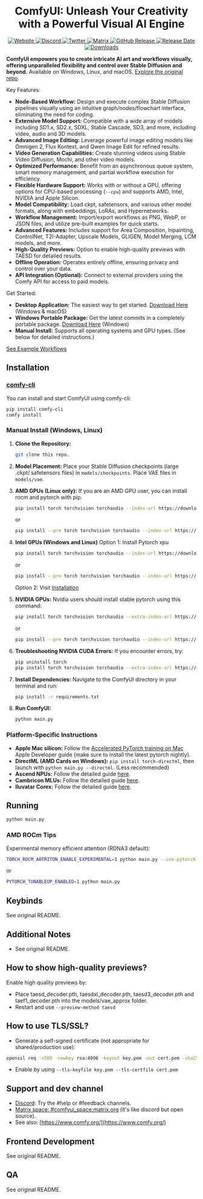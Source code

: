 <div align="center">

# ComfyUI: Unleash Your Creativity with a Powerful Visual AI Engine

<p>
  <a href="https://www.comfy.org/">
    <img src="https://img.shields.io/badge/ComfyOrg-4285F4?style=flat" alt="Website">
  </a>
  <a href="https://discord.com/api/invites/comfyorg">
    <img src="https://img.shields.io/discord/772175995140395540?color=green&label=Discord&logo=discord&logoColor=white&suffix=%20total" alt="Discord">
  </a>
  <a href="https://x.com/ComfyUI">
    <img src="https://img.shields.io/twitter/follow/ComfyUI?style=flat" alt="Twitter">
  </a>
  <a href="https://app.element.io/#/room/%23comfyui_space%3Amatrix.org">
    <img src="https://img.shields.io/badge/Matrix-000000?style=flat&logo=matrix&logoColor=white" alt="Matrix">
  </a>
  <a href="https://github.com/comfyanonymous/ComfyUI/releases">
    <img src="https://img.shields.io/github/release/comfyanonymous/ComfyUI?sort=semver&style=flat" alt="GitHub Release">
  </a>
  <a href="https://github.com/comfyanonymous/ComfyUI/releases">
    <img src="https://img.shields.io/github/release-date/comfyanonymous/ComfyUI?style=flat" alt="Release Date">
  </a>
  <a href="https://github.com/comfyanonymous/ComfyUI/releases">
    <img src="https://img.shields.io/github/downloads/comfyanonymous/ComfyUI/latest/total?style=flat&label=downloads%40latest" alt="Downloads">
  </a>
</p>

</div>

**ComfyUI empowers you to create intricate AI art and workflows visually, offering unparalleled flexibility and control over Stable Diffusion and beyond.** Available on Windows, Linux, and macOS. [Explore the original repo](https://github.com/comfyanonymous/ComfyUI).

Key Features:

*   **Node-Based Workflow:** Design and execute complex Stable Diffusion pipelines visually using an intuitive graph/nodes/flowchart interface, eliminating the need for coding.
*   **Extensive Model Support:** Compatible with a wide array of models including SD1.x, SD2.x, SDXL, Stable Cascade, SD3, and more, including video, audio and 3D models.
*   **Advanced Image Editing:** Leverage powerful image editing models like Omnigen 2, Flux Kontext, and Qwen Image Edit for refined results.
*   **Video Generation Capabilities:** Create stunning videos using Stable Video Diffusion, Mochi, and other video models.
*   **Optimized Performance:** Benefit from an asynchronous queue system, smart memory management, and partial workflow execution for efficiency.
*   **Flexible Hardware Support:** Works with or without a GPU, offering options for CPU-based processing (`--cpu`) and supports AMD, Intel, NVIDIA and Apple Silicon.
*   **Model Compatibility:** Load ckpt, safetensors, and various other model formats, along with embeddings, LoRAs, and Hypernetworks.
*   **Workflow Management:** Import/export workflows as PNG, WebP, or JSON files, and utilize pre-built examples for quick starts.
*   **Advanced Features:** Includes support for Area Composition, Inpainting, ControlNet, T2I-Adapter, Upscale Models, GLIGEN, Model Merging, LCM models, and more.
*   **High-Quality Previews:** Option to enable high-quality previews with TAESD for detailed results.
*   **Offline Operation:** Operates entirely offline, ensuring privacy and control over your data.
*   **API Integration (Optional):** Connect to external providers using the Comfy API for access to paid models.

Get Started:

*   **Desktop Application:** The easiest way to get started. [Download Here](https://www.comfy.org/download) (Windows & macOS)
*   **Windows Portable Package:** Get the latest commits in a completely portable package. [Download Here](https://github.com/comfyanonymous/ComfyUI/releases/latest/download/ComfyUI_windows_portable_nvidia.7z) (Windows)
*   **Manual Install:** Supports all operating systems and GPU types. (See below for detailed instructions.)

[See Example Workflows](https://comfyanonymous.github.io/ComfyUI_examples/)

## Installation

### [comfy-cli](https://docs.comfy.org/comfy-cli/getting-started)

You can install and start ComfyUI using comfy-cli:
```bash
pip install comfy-cli
comfy install
```

### Manual Install (Windows, Linux)

1.  **Clone the Repository:**
    ```bash
    git clone this repo.
    ```

2.  **Model Placement:** Place your Stable Diffusion checkpoints (large .ckpt/.safetensors files) in `models/checkpoints`. Place VAE files in `models/vae`.

3.  **AMD GPUs (Linux only):** If you are an AMD GPU user, you can install rocm and pytorch with pip.
    ```bash
    pip install torch torchvision torchaudio --index-url https://download.pytorch.org/whl/rocm6.4
    ```
    or
    ```bash
    pip install --pre torch torchvision torchaudio --index-url https://download.pytorch.org/whl/nightly/rocm6.4
    ```

4.  **Intel GPUs (Windows and Linux)** Option 1: Install Pytorch xpu
    ```bash
    pip install torch torchvision torchaudio --index-url https://download.pytorch.org/whl/xpu
    ```
    or
    ```bash
    pip install --pre torch torchvision torchaudio --index-url https://download.pytorch.org/whl/nightly/xpu
    ```
    Option 2: Visit [Installation](https://intel.github.io/intel-extension-for-pytorch/index.html#installation?platform=gpu)

5.  **NVIDIA GPUs:** Nvidia users should install stable pytorch using this command:
    ```bash
    pip install torch torchvision torchaudio --extra-index-url https://download.pytorch.org/whl/cu129
    ```
    or
    ```bash
    pip install --pre torch torchvision torchaudio --index-url https://download.pytorch.org/whl/nightly/cu129
    ```

6.  **Troubleshooting NVIDIA CUDA Errors:** If you encounter errors, try:
    ```bash
    pip uninstall torch
    pip install torch torchvision torchaudio --extra-index-url https://download.pytorch.org/whl/cu129
    ```

7.  **Install Dependencies:** Navigate to the ComfyUI directory in your terminal and run:
    ```bash
    pip install -r requirements.txt
    ```

8.  **Run ComfyUI:**
    ```bash
    python main.py
    ```

### Platform-Specific Instructions
*   **Apple Mac silicon:** Follow the [Accelerated PyTorch training on Mac](https://developer.apple.com/metal/pytorch/) Apple Developer guide (make sure to install the latest pytorch nightly).
*   **DirectML (AMD Cards on Windows):** `pip install torch-directml`, then launch with `python main.py --directml`. (Less recommended)
*   **Ascend NPUs:** Follow the detailed guide [here](https://ascend.github.io/docs/sources/pytorch/install.html#pytorch).
*   **Cambricon MLUs:** Follow the detailed guide [here](https://www.cambricon.com/docs/sdk_1.15.0/cambricon_pytorch_1.17.0/user_guide_1.9/index.html).
*   **Iluvatar Corex:** Follow the detailed guide [here](https://support.iluvatar.com/#/DocumentCentre?id=1&nameCenter=2&productId=520117912052801536).

## Running

```bash
python main.py
```

### AMD ROCm Tips

Experimental memory efficient attention (RDNA3 default):
```bash
TORCH_ROCM_AOTRITON_ENABLE_EXPERIMENTAL=1 python main.py --use-pytorch-cross-attention
```
or
```bash
PYTORCH_TUNABLEOP_ENABLED=1 python main.py
```

## Keybinds
See original README.

## Additional Notes
*   See original README.

## How to show high-quality previews?
Enable high quality previews by:
*   Place taesd_decoder.pth, taesdxl_decoder.pth, taesd3_decoder.pth and taef1_decoder.pth into the models/vae_approx folder.
*   Restart and use `--preview-method taesd`

## How to use TLS/SSL?
*   Generate a self-signed certificate (not appropriate for shared/production use):
```bash
openssl req -x509 -newkey rsa:4096 -keyout key.pem -out cert.pem -sha256 -days 3650 -nodes -subj "/C=XX/ST=StateName/L=CityName/O=CompanyName/OU=CompanySectionName/CN=CommonNameOrHostname"
```
*   Enable by using `--tls-keyfile key.pem --tls-certfile cert.pem`

## Support and dev channel

*   [Discord](https://comfy.org/discord): Try the #help or #feedback channels.
*   [Matrix space: #comfyui_space:matrix.org](https://app.element.io/#/room/%23comfyui_space%3Amatrix.org) (it's like discord but open source).
*   See also: [https://www.comfy.org/](https://www.comfy.org/)

## Frontend Development
See original README.

## QA
See original README.
